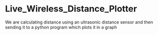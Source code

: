 # Live_Wireless_Distance_Plotter
We are calculating distance using an ultrasonic distance sensor and then sending it to a python program which plots it in a graph

